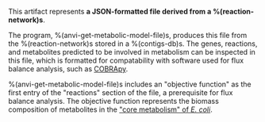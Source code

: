 This artifact represents **a JSON-formatted file derived from a %(reaction-network)s**.

The program, %(anvi-get-metabolic-model-file)s, produces this file from the %(reaction-network)s stored in a %(contigs-db)s. The genes, reactions, and metabolites predicted to be involved in metabolism can be inspected in this file, which is formatted for compatability with software used for flux balance analysis, such as [COBRApy](https://opencobra.github.io/cobrapy/).

%(anvi-get-metabolic-model-file)s includes an "objective function" as the first entry of the "reactions" section of the file, a prerequisite for flux balance analysis. The objective function represents the biomass composition of metabolites in the ["core metabolism" of *E. coli*](http://bigg.ucsd.edu/models/e_coli_core).
